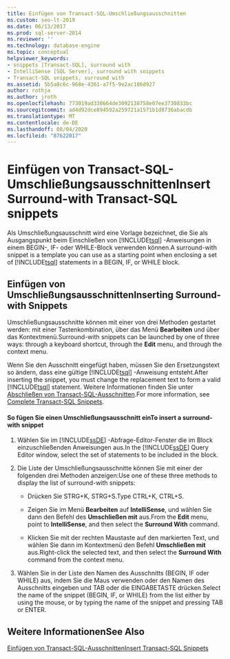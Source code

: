 ```yaml
---
title: Einfügen von Transact-SQL-Umschließungsausschnitten
ms.custom: seo-lt-2019
ms.date: 06/13/2017
ms.prod: sql-server-2014
ms.reviewer: ''
ms.technology: database-engine
ms.topic: conceptual
helpviewer_keywords:
- snippets [Transact-SQL], surround with
- IntelliSense [SQL Server], surround with snippets
- Transact-SQL snippets, surround with
ms.assetid: 5b5a8c6c-968e-4361-a7f5-9e2ac186d927
author: rothja
ms.author: jroth
ms.openlocfilehash: 773019ad338664de3092138758e07ee3730833bc
ms.sourcegitcommit: ad4d92dce894592a259721a1571b1d8736abacdb
ms.translationtype: MT
ms.contentlocale: de-DE
ms.lasthandoff: 08/04/2020
ms.locfileid: "87622017"
---
```

# <a name="insert-surround-with-transact-sql-snippets"></a><span data-ttu-id="45613-102">Einfügen von Transact-SQL-Umschließungsausschnitten</span><span class="sxs-lookup"><span data-stu-id="45613-102">Insert Surround-with Transact-SQL snippets</span></span>
  <span data-ttu-id="45613-103">Als Umschließungsausschnitt wird eine Vorlage bezeichnet, die Sie als Ausgangspunkt beim Einschließen von [!INCLUDE[tsql](../../includes/tsql-md.md)] -Anweisungen in einem BEGIN-, IF- oder WHILE-Block verwenden können.</span><span class="sxs-lookup"><span data-stu-id="45613-103">A surround-with snippet is a template you can use as a starting point when enclosing a set of [!INCLUDE[tsql](../../includes/tsql-md.md)] statements in a BEGIN, IF, or WHILE block.</span></span>  
  
## <a name="inserting-surround-with-snippets"></a><span data-ttu-id="45613-104">Einfügen von Umschließungsausschnitten</span><span class="sxs-lookup"><span data-stu-id="45613-104">Inserting Surround-with Snippets</span></span>  
 <span data-ttu-id="45613-105">Umschließungsausschnitte können mit einer von drei Methoden gestartet werden: mit einer Tastenkombination, über das Menü **Bearbeiten** und über das Kontextmenü.</span><span class="sxs-lookup"><span data-stu-id="45613-105">Surround-with snippets can be launched by one of three ways: through a keyboard shortcut, through the **Edit** menu, and through the context menu.</span></span>  
  
 <span data-ttu-id="45613-106">Wenn Sie den Ausschnitt eingefügt haben, müssen Sie den Ersetzungstext so ändern, dass eine gültige [!INCLUDE[tsql](../../includes/tsql-md.md)] -Anweisung entsteht.</span><span class="sxs-lookup"><span data-stu-id="45613-106">After inserting the snippet, you must change the replacement text to form a valid [!INCLUDE[tsql](../../includes/tsql-md.md)] statement.</span></span> <span data-ttu-id="45613-107">Weitere Informationen finden Sie unter [Abschließen von Transact-SQL-Ausschnitten](complete-transact-sql-snippets.md).</span><span class="sxs-lookup"><span data-stu-id="45613-107">For more information, see [Complete Transact-SQL Snippets](complete-transact-sql-snippets.md).</span></span>  
  
#### <a name="to-insert-a-surround-with-snippet"></a><span data-ttu-id="45613-108">So fügen Sie einen Umschließungsausschnitt ein</span><span class="sxs-lookup"><span data-stu-id="45613-108">To insert a surround-with snippet</span></span>  
  
1.  <span data-ttu-id="45613-109">Wählen Sie im [!INCLUDE[ssDE](../../includes/ssde-md.md)] -Abfrage-Editor-Fenster die im Block einzuschließenden Anweisungen aus.</span><span class="sxs-lookup"><span data-stu-id="45613-109">In the [!INCLUDE[ssDE](../../includes/ssde-md.md)] Query Editor window, select the set of statements to be included in the block.</span></span>  
  
2.  <span data-ttu-id="45613-110">Die Liste der Umschließungsausschnitte können Sie mit einer der folgenden drei Methoden anzeigen:</span><span class="sxs-lookup"><span data-stu-id="45613-110">Use one of these three methods to display the list of surround-with snippets:</span></span>  
  
    -   <span data-ttu-id="45613-111">Drücken Sie STRG+K, STRG+S.</span><span class="sxs-lookup"><span data-stu-id="45613-111">Type CTRL+K, CTRL+S.</span></span>  
  
    -   <span data-ttu-id="45613-112">Zeigen Sie im Menü **Bearbeiten** auf **IntelliSense**, und wählen Sie dann den Befehl des **Umschließen mit** aus.</span><span class="sxs-lookup"><span data-stu-id="45613-112">From the **Edit** menu, point to **IntelliSense**, and then select the **Surround With** command.</span></span>  
  
    -   <span data-ttu-id="45613-113">Klicken Sie mit der rechten Maustaste auf den markierten Text, und wählen Sie dann im Kontextmenü den Befehl **Umschließen mit** aus.</span><span class="sxs-lookup"><span data-stu-id="45613-113">Right-click the selected text, and then select the **Surround With** command from the context menu.</span></span>  
  
3.  <span data-ttu-id="45613-114">Wählen Sie in der Liste den Namen des Ausschnitts (BEGIN, IF oder WHILE) aus, indem Sie die Maus verwenden oder den Namen des Ausschnitts eingeben und TAB oder die EINGABETASTE drücken.</span><span class="sxs-lookup"><span data-stu-id="45613-114">Select the name of the snippet (BEGIN, IF, or WHILE) from the list either by using the mouse, or by typing the name of the snippet and pressing TAB or ENTER.</span></span>  
  
## <a name="see-also"></a><span data-ttu-id="45613-115">Weitere Informationen</span><span class="sxs-lookup"><span data-stu-id="45613-115">See Also</span></span>  
 [<span data-ttu-id="45613-116">Einfügen von Transact-SQL-Ausschnitten</span><span class="sxs-lookup"><span data-stu-id="45613-116">Insert Transact-SQL Snippets</span></span>](insert-transact-sql-snippets.md)  
  
  
